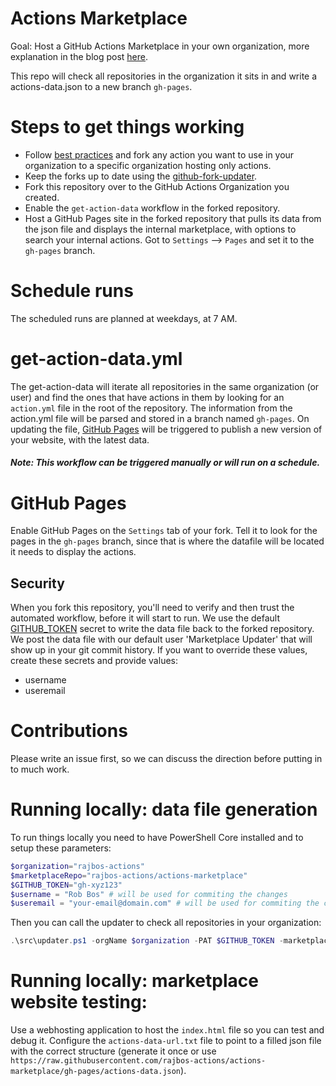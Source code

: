# Actions Marketplace
Goal: Host a GitHub Actions Marketplace in your own organization, more explanation in the blog post [here](https://devopsjournal.io/blog/2021/10/14/GitHub-Actions-Internal-Marketplace).

This repo will check all repositories in the organization it sits in and write a actions-data.json to a new branch `gh-pages`.

# Steps to get things working
* Follow [best practices](https://devopsjournal.io/blog/2021/02/06/GitHub-Actions-Forking-Repositories) and fork any action you want to use in your organization to a specific organization hosting only actions.
* Keep the forks up to date using the [github-fork-updater](https://github.com/rajbos/github-fork-updater).
* Fork this repository over to the GitHub Actions Organization you created.
* Enable the `get-action-data` workflow in the forked repository.
* Host a GitHub Pages site in the forked repository that pulls its data from the json file and displays the internal marketplace, with options to search your internal actions. Got to `Settings` --> `Pages` and set it to the `gh-pages` branch.

# Schedule runs
The scheduled runs are planned at weekdays, at 7 AM.

# get-action-data.yml
The get-action-data will iterate all repositories in the same organization (or user) and find the ones that have actions in them by looking for an `action.yml` file in the root of the repository. The information from the action.yml file will be parsed and stored in a branch named `gh-pages`. On updating the file, [GitHub Pages](https://pages.github.com/) will be triggered to publish a new version of your website, with the latest data.
##### Note: This workflow can be triggered manually or will run on a schedule.

# GitHub Pages
Enable GitHub Pages on the `Settings` tab of your fork. Tell it to look for the pages in the `gh-pages` branch, since that is where the datafile will be located it needs to display the actions.


## Security 
When you fork this repository, you'll need to verify and then trust the automated workflow, before it will start to run. We use the default [GITHUB_TOKEN](https://docs.github.com/en/actions/reference/authentication-in-a-workflow) secret to write the data file back to the forked repository. We post the data file with our default user 'Marketplace Updater' that will show up in your git commit history. If you want to override these values, create these secrets and provide values:
* username
* useremail
# Contributions
<TODO> Please write an issue first, so we can discuss the direction before putting in to much work.

# Running locally: data file generation
To run things locally you need to have PowerShell Core installed and to setup these parameters:

``` PowerShell
$organization="rajbos-actions"
$marketplaceRepo="rajbos-actions/actions-marketplace"
$GITHUB_TOKEN="gh-xyz123"
$username = "Rob Bos" # will be used for commiting the changes
$useremail = "your-email@domain.com" # will be used for commiting the changes
```

Then you can call the updater to check all repositories in your organization:
``` PowerShell
.\src\updater.ps1 -orgName $organization -PAT $GITHUB_TOKEN -marketplaceRepo $marketplaceRepo -userName $username -userEmail $useremail
```

# Running locally: marketplace website testing:
Use a webhosting application to host the `index.html` file so you can test and debug it. Configure the `actions-data-url.txt` file to point to a filled json file with the correct structure (generate it once or use `https://raw.githubusercontent.com/rajbos-actions/actions-marketplace/gh-pages/actions-data.json`).
